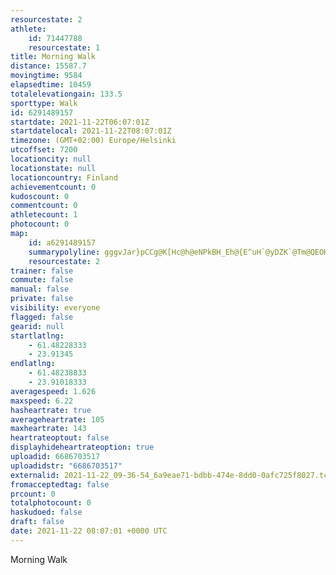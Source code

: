 ```yaml
---
resourcestate: 2
athlete:
    id: 71447788
    resourcestate: 1
title: Morning Walk
distance: 15587.7
movingtime: 9584
elapsedtime: 10459
totalelevationgain: 133.5
sporttype: Walk
id: 6291489157
startdate: 2021-11-22T06:07:01Z
startdatelocal: 2021-11-22T08:07:01Z
timezone: (GMT+02:00) Europe/Helsinki
utcoffset: 7200
locationcity: null
locationstate: null
locationcountry: Finland
achievementcount: 0
kudoscount: 0
commentcount: 0
athletecount: 1
photocount: 0
map:
    id: a6291489157
    summarypolyline: gggvJar}pCCg@K[Hc@h@eNPkBH_Eh@{E^uH`@yDZK`@Tm@QEOH_BTgAhH`EhBfBbEvFx@h@bCfCxGzBdD|ARIb@gAxA^F]AqBl@[N]`@Vr@IPc@H_APuEnBUb@Ya@qECeAHu@^ARUWV[IKWIgAOQs@n@WBOSJaGCmHe@iLIOg@DMa@GkFa@cK@}@RaAb@uErEsLl@{CjBq@`BUbCtAXlC]eDEgBFc@pAaDSoCGkIM_DAyEJmAp@e@bA?^U~B]x@FP\BbCXnGBbCz@`FN`CLvG]vKJ`ADrCMtJNfFfAvFZxC?b@PDJ]OzAd@jDG@`A`CnAfHr@jAhBr@p@FAjAJ~CSdDRnCZ|@e@fDu@vCUxCMpE{@vDIp@_@r@Kl@o@~@_@lCQlEiBjGq@~EUpCE`Dr@zEpAnEHbBI~Ha@hDCzBMtAPbBj@lCBlBMzDc@`FJn@DbEa@d@Yv@w@VO`@O`E@rAYtB}AzBWzAU?[b@s@|A}@fCw@?{An@YYg@CoBrCiAh@uAGa@]Sk@KDAnDo@|BAbAUxBw@jCw@zDm@tA[nBeBpFYdBCfAyBtGe@|C]tA[vCIEe@y@uAoE[gBc@wDCoAVoDTuHLW^AJOAmFBtFc@DI}@JqJd@cFB{FMiDH_A\kNPqCB}D_@bAMbC]EOp@cIoAsBO}@DuDaA{@AQBITBhBWl@aDo@w@s@e@d@]DC~@G?XoAr@Y|EfAL]AaA\m@dBHVLF^f@Kr@`@`@KhG\vCx@B|@ZhAh@JOvIa@vCNzCGv@kR_C{@DQS_Ce@aDsAg@Ak@p@M?q@_@w@sBy@EGUq@DsCnAeABwBiAe@k@Aa@z@wNn@gGk@k@gD_Eq@_@]o@eAu@?aAn@qDTyENoA`@oBj@mAHq@dAgChAoB~@yBpB_Dh@oAbAi@R}@JuCfA`@n@a@Po@^qD{A@CYJg@U}@@wC`AwMHiCEiADeDp@_LBoBt@{En@iLZIRPe@OLsB^eCdAdA`A`@pAjAv@NtDdEhItIxEdBpFbCn@}AnAv@Rm@PIJVUyAOAAxAiBRWx@MHkC{@}AaAyDcAm@i@Ym@[QmBgCa@_@g@KoB_B}BkCi@WK]mAy@UBsBkAi@G]zCYlGQbCCTI?k@vHWlGQfAQlJu@bOArBOnAJbA\T
    resourcestate: 2
trainer: false
commute: false
manual: false
private: false
visibility: everyone
flagged: false
gearid: null
startlatlng:
    - 61.48228333
    - 23.91345
endlatlng:
    - 61.48238833
    - 23.91018333
averagespeed: 1.626
maxspeed: 6.22
hasheartrate: true
averageheartrate: 105
maxheartrate: 143
heartrateoptout: false
displayhideheartrateoption: true
uploadid: 6686703517
uploadidstr: "6686703517"
externalid: 2021-11-22_09-36-54_6a9eae71-bdbb-474e-8dd0-0afc725f8027.tcx
fromacceptedtag: false
prcount: 0
totalphotocount: 0
haskudoed: false
draft: false
date: 2021-11-22 08:07:01 +0000 UTC
---
```

Morning Walk